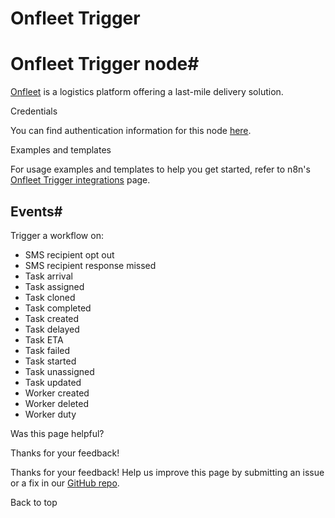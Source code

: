 # Onfleet Trigger

[ ](https://github.com/n8n-io/n8n-docs/edit/main/docs/integrations/builtin/trigger-nodes/n8n-nodes-base.onfleettrigger.md "Edit this page")

# Onfleet Trigger node#

[Onfleet](https://onfleet.com/) is a logistics platform offering a last-mile delivery solution.

Credentials

You can find authentication information for this node [here](../../credentials/onfleet/).

Examples and templates

For usage examples and templates to help you get started, refer to n8n's [Onfleet Trigger integrations](https://n8n.io/integrations/onfleet-trigger/) page.

## Events#

Trigger a workflow on:

  * SMS recipient opt out
  * SMS recipient response missed
  * Task arrival
  * Task assigned
  * Task cloned
  * Task completed
  * Task created
  * Task delayed
  * Task ETA
  * Task failed
  * Task started
  * Task unassigned
  * Task updated
  * Worker created
  * Worker deleted
  * Worker duty

Was this page helpful? 

Thanks for your feedback! 

Thanks for your feedback! Help us improve this page by submitting an issue or a fix in our [GitHub repo](https://github.com/n8n-io/n8n-docs). 

Back to top 
